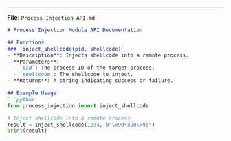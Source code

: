 
---

**File**: `Process_Injection_API.md`

```markdown
# Process Injection Module API Documentation

## Functions
### `inject_shellcode(pid, shellcode)`
- **Description**: Injects shellcode into a remote process.
- **Parameters**:
  - `pid`: The process ID of the target process.
  - `shellcode`: The shellcode to inject.
- **Returns**: A string indicating success or failure.

## Example Usage
```python
from process_injection import inject_shellcode

# Inject shellcode into a remote process
result = inject_shellcode(1234, b"\x90\x90\x90")
print(result)